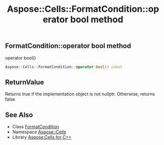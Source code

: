 ﻿---
title: Aspose::Cells::FormatCondition::operator bool method
linktitle: operator bool
second_title: Aspose.Cells for C++ API Reference
description: 'Aspose::Cells::FormatCondition::operator bool method. operator bool() in C++.'
type: docs
weight: 400
url: /cpp/aspose.cells/formatcondition/operator_bool/
---
## FormatCondition::operator bool method


operator bool()

```cpp
Aspose::Cells::FormatCondition::operator bool() const
```


## ReturnValue

Returns true if the implementation object is not nullptr. Otherwise, returns false

## See Also

* Class [FormatCondition](../)
* Namespace [Aspose::Cells](../../)
* Library [Aspose.Cells for C++](../../../)
